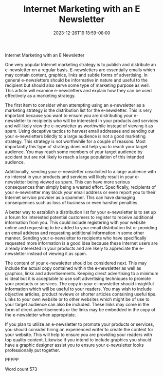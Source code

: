 ﻿---
title: "Internet Marketing with an E Newsletter"
date: 2023-12-26T19:18:59-08:00
description: "Text Tips for Web Success"
featured_image: "/images/Text.jpg"
tags: ["Text"]
---

Internet Marketing with an E Newsletter

One very popular Internet marketing strategy is to publish and distribute an e-newsletter on a regular basis. E-newsletters are essentially emails which may contain content, graphics, links and subtle forms of advertising. In general e-newsletters should be informative in nature and useful to the recipient but should also serve some type of marketing purpose as well. This article will examine e-newsletters and explain how they can be used effectively as a marketing strategy.

The first item to consider when attempting using an e-newsletter as a marketing strategy is the distribution list for the e-newsletter. This is very important because you want to ensure you are distributing your e-newsletter to recipients who will be interested in your products and services and will likely view the e-newsletter as worthwhile instead of viewing it as spam. Using deceptive tactics to harvest email addresses and sending out your e-newsletters blindly to a large audience is not a good marketing strategy. This strategy is not worthwhile for a couple of reasons. Most importantly this type of strategy does not help you to reach your target audience. You may reach some members of your target audience by accident but are not likely to reach a large population of this intended audience. 

Additionally, sending your e-newsletter unsolicited to a large audience with no interest in your products and services will likely result in your e-newsletter being viewed as spam. This can have more serious consequences than simply being a wasted effort. Specifically, recipients of your e-newsletter may block your email address or even report you to their Internet service provider as a spammer. This can have damaging consequences such as loss of business or even harsher penalties.

A better way to establish a distribution list for your e-newsletter is to set up a forum for interested potential customers to register to receive additional information from you. This could include registering with your website online and requesting to be added to your email distribution list or providing an email address and requesting additional information in some other manner. Sending your e-newsletter to recipients who have specifically requested more information is a good idea because these Internet users are already interested in your products and are likely to appreciate the e-newsletter instead of viewing it as spam.

The content of your e-newsletter should be considered next. This may include the actual copy contained within the e-newsletter as well as graphics, links and advertisements. Keeping direct advertising to a minimum is ideal but it is acceptable to use soft advertising techniques to promote your products or services. The copy in your e-newsletter should insightful information which will be useful to your readers. You may wish to include objective articles, product reviews or shorter articles containing useful tips. Links to your own website or to other websites which might be of use to your target audience can also be included. These links may come in the form of direct advertisements or the links may be embedded in the copy of the e-newsletter when appropriate. 

If you plan to utilize an e-newsletter to promote your products or services, you should consider hiring an experienced writer to create the content for your website. This will help to ensure you are providing your readers with top quality content. Likewise if you intend to include graphics you should have a graphic designer assist you to ensure your e-newsletter looks professionally put together. 

PPPPP

Word count 573



